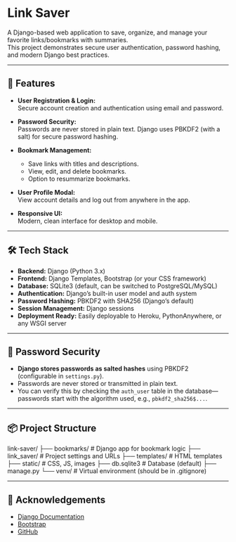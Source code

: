 # Link Saver

A Django-based web application to save, organize, and manage your favorite links/bookmarks with summaries.  
This project demonstrates secure user authentication, password hashing, and modern Django best practices.

---

## 🚀 Features

- **User Registration & Login:**  
  Secure account creation and authentication using email and password.

- **Password Security:**  
  Passwords are never stored in plain text. Django uses PBKDF2 (with a salt) for secure password hashing.

- **Bookmark Management:**  
  - Save links with titles and descriptions.
  - View, edit, and delete bookmarks.
  - Option to resummarize bookmarks.

- **User Profile Modal:**  
  View account details and log out from anywhere in the app.

- **Responsive UI:**  
  Modern, clean interface for desktop and mobile.

---

## 🛠️ Tech Stack

- **Backend:** Django (Python 3.x)
- **Frontend:** Django Templates, Bootstrap (or your CSS framework)
- **Database:** SQLite3 (default, can be switched to PostgreSQL/MySQL)
- **Authentication:** Django’s built-in user model and auth system
- **Password Hashing:** PBKDF2 with SHA256 (Django’s default)
- **Session Management:** Django sessions
- **Deployment Ready:** Easily deployable to Heroku, PythonAnywhere, or any WSGI server

---

## 🔐 Password Security

- **Django stores passwords as salted hashes** using PBKDF2 (configurable in `settings.py`).
- Passwords are never stored or transmitted in plain text.
- You can verify this by checking the `auth_user` table in the database—passwords start with the algorithm used, e.g., `pbkdf2_sha256$...`.

---

## 📦 Project Structure

link-saver/
├── bookmarks/ # Django app for bookmark logic
├── link_saver/ # Project settings and URLs
├── templates/ # HTML templates
├── static/ # CSS, JS, images
├── db.sqlite3 # Database (default)
├── manage.py
└── venv/ # Virtual environment (should be in .gitignore)




---

## 🙏 Acknowledgements

- [Django Documentation](https://docs.djangoproject.com/)
- [Bootstrap](https://getbootstrap.com/)
- [GitHub](https://github.com/)

